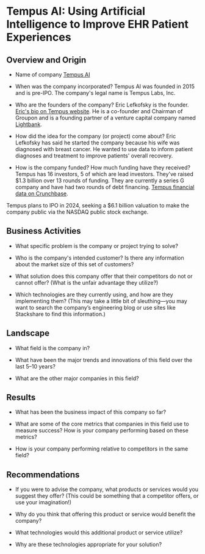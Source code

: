 # Tempus AI: Using Artificial Intelligence to Improve EHR Patient Experiences

## Overview and Origin

* Name of company
[Tempus AI](https://www.tempus.com/)

* When was the company incorporated?
Tempus AI was founded in 2015 and is pre-IPO. The company's legal name is Tempus Labs, Inc.

* Who are the founders of the company?
Eric Lefkofsky is the founder. [Eric's bio on Tempus website](https://www.tempus.com/team_members/eric-lefkofsky/). He is a co-founder and Chairman of Groupon and is a founding partner of a venture capital company named [Lightbank](https://www.lightbank.com/team-portfolio/eric-lefkofsky). 

* How did the idea for the company (or project) come about?
Eric Lefkofsky has said he started the company because his wife was diagnosed with breast cancer. He wanted to use data to inform patient diagnoses and treatment to improve patients' overall recovery.

* How is the company funded? How much funding have they received?
Tempus has 16 investors, 5 of which are lead investors. They've raised $1.3 billion over 13 rounds of funding. They are currently a series G company and have had two rounds of debt financing. [Tempus financial data on Crunchbase](https://www.crunchbase.com/organization/tempus-3/company_financials).

Tempus plans to IPO in 2024, seeking a $6.1 billion valuation to make the company public via the NASDAQ public stock exchange.

## Business Activities

* What specific problem is the company or project trying to solve?

* Who is the company's intended customer? Is there any information about the market size of this set of customers?

* What solution does this company offer that their competitors do not or cannot offer? (What is the unfair advantage they utilize?)

* Which technologies are they currently using, and how are they implementing them? (This may take a little bit of sleuthing&mdash;you may want to search the company’s engineering blog or use sites like Stackshare to find this information.)

## Landscape

* What field is the company in?

* What have been the major trends and innovations of this field over the last 5&ndash;10 years?

* What are the other major companies in this field?

## Results

* What has been the business impact of this company so far?

* What are some of the core metrics that companies in this field use to measure success? How is your company performing based on these metrics?

* How is your company performing relative to competitors in the same field?

## Recommendations

* If you were to advise the company, what products or services would you suggest they offer? (This could be something that a competitor offers, or use your imagination!)

* Why do you think that offering this product or service would benefit the company?

* What technologies would this additional product or service utilize?

* Why are these technologies appropriate for your solution?